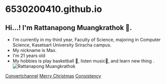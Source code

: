 # 6530200410.github.io
## Hi...! I'm Rattanapong Muangkrathok 👋.
- I'm currently in my third year, Faculty of Science, majoring in Computer Science, Kasetsart University Sriracha campus.
- My nickname is Max. 
- I'm 21 years old
- My hobbies is play basketball 🏀, listen music🎵, and learn new thing .
![Rattanapong Muangkrathok](img/S__5210186.jpg)

[Convertchannel](covert-channel.md)
[Merry Christmas](Merry-Christmas.md)
[Consistency](consistency.md)
